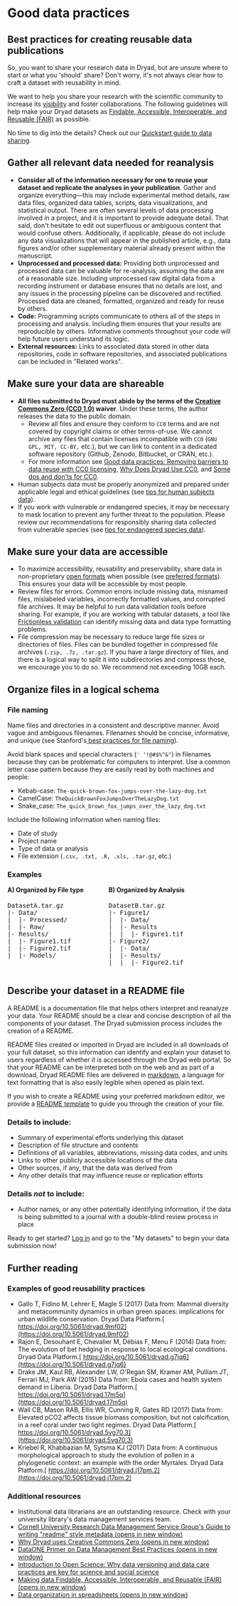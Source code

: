 # Good data practices

<h2>Best practices for creating reusable data publications</h2>

So, you want to share your research data in Dryad, but are unsure where to start or what you 'should' share? Don't worry, it's not always clear how to craft a dataset with reusability in mind.

We want to help you share your research with the scientific community to increase its [visibility](https://peerj.com/articles/175/) and foster collaborations. The following guidelines will help make your Dryad datasets as [Findable, Accessible, Interoperable, and Reusable (FAIR)](https://www.force11.org/group/fairgroup/fairprinciples) as possible.

No time to dig into the details? Check out our <a href="https://datadryad.org/docs/QuickstartGuideToDataSharing.pdf">Quickstart guide to data sharing<span class="pdfIcon" role="img" aria-label=" (PDF)"/></a>.

## Gather all relevant data needed for reanalysis

* **Consider all of the information necessary for one to reuse your dataset and replicate the analyses in your publication**. Gather and organize everything—this may include experimental method details, raw data files, organized data tables, scripts, data visualizations, and statistical output. There are often several levels of data processing involved in a project, and it is important to provide adequate detail. That said, don't hesitate to edit out superfluous or ambiguous content that would confuse others.
Additionally, if applicable, please do not include any data visualizations that will appear in the published article, e.g., data figures and/or other supplementary material already present within the manuscript.
* **Unprocessed and processed data:** Providing both unprocessed and processed data can be valuable for re-analysis, assuming the data are of a reasonable size. Including unprocessed raw digital data from a recording instrument or database ensures that no details are lost, and any issues in the processing pipeline can be discovered and rectified. Processed data are cleaned, formatted, organized and ready for reuse by others.
* **Code:** Programming scripts communicate to others all of the steps in processing and analysis. Including them ensures that your results are reproducible by others. Informative comments throughout your code will help future users understand its logic.
* **External resources:** Links to associated data stored in other data repositories, code in software repositories, and associated publications can be included in "Related works".


## Make sure your data are shareable

* **All files submitted to Dryad must abide by the terms of the [Creative Commons Zero (CC0 1.0)](https://creativecommons.org/publicdomain/zero/1.0/) waiver**. Under these terms, the author releases the data to the public domain.
    * Review all files and ensure they conform to `CC0` terms and are not covered by copyright claims or other terms-of-use. We cannot archive any files that contain licenses incompatible with `CC0` (`GNU GPL, MIT, CC-BY,` etc.), but we can link to content in a dedicated software repository (Github, Zenodo, Bitbucket, or CRAN, etc.).
    * For more information see [Good data practices: Removing barriers to data reuse with CC0 licensing](https://blog.datadryad.org/2023/05/30/good-data-practices-removing-barriers-to-data-reuse-with-cc0-licensing/), [Why Does Dryad Use CC0](https://blog.datadryad.org/2011/10/05/why-does-dryad-use-cc0/), and [Some dos and don'ts for CC0](https://blog.datadryad.org/2017/09/11/some-dos-and-donts-for-cc0/).
* Human subjects data must be properly anonymized and prepared under applicable legal and ethical guidelines (see <a href="/docs/HumanSubjectsData.pdf">tips for human subjects data<span class="pdfIcon" role="img" aria-label=" (PDF)"/></a>).
* If you work with vulnerable or endangered species, it may be necessary to mask location to prevent any further threat to the population. Please review our recommendations for responsibly sharing data collected from vulnerable species (see <a href="/docs/EndangeredSpeciesData.pdf">tips for endangered species data<span class="pdfIcon" role="img" aria-label=" (PDF)"/></a>).


## Make sure your data are accessible

* To maximize accessibility, reusability and preservability, share data in non-proprietary [open formats](https://en.wikipedia.org/wiki/Open_format) when possible (see [preferred formats](/stash/requirements#preferred-file-formats)). This ensures your data will be accessible by most people.
* Review files for errors. Common errors include missing data, misnamed files, mislabeled variables, incorrectly formatted values, and corrupted file archives. It may be helpful to run data validation tools before sharing. For example, if you are working with tabular datasets, a tool like [Frictionless validation](https://framework.frictionlessdata.io/) can identify missing data and data type formatting problems.
* File compression may be necessary to reduce large file sizes or directories of files. Files can be bundled together in compressed file archives (`.zip, .7z, .tar.gz`). If you have a large directory of files, and there is a logical way to split it into subdirectories and compress those, we encourage you to do so. We recommend not exceeding 10GB each.


## Organize files in a logical schema

### File naming

Name files and directories in a consistent and descriptive manner. Avoid vague and ambiguous filenames. Filenames should be concise, informative, and unique (see Stanford's[ best practices for file naming](https://guides.library.stanford.edu/data-best-practices)).

Avoid blank spaces and special characters (`' '!@#$%^&"`) in filenames because they can be problematic for computers to interpret. Use a common letter case pattern because they are easily read by both machines and people:

* Kebab-case: `The-quick-brown-fox-jumps-over-the-lazy-dog.txt`
* CamelCase: `TheQuickBrownFoxJumpsOverTheLazyDog.txt`
* Snake_case: `The_quick_brown_fox_jumps_over_the_lazy_dog.txt`

Include the following information when naming files:

* Date of study
* Project name
* Type of data or analysis
* File extension (`.csv, .txt, .R, .xls, .tar.gz`, etc.)


### Examples

<div style="display: flex; align-items: flex-start; justify-content: flex-start; flex-wrap: wrap;">
<div style="margin-right: 4em;">
<h4 style="margin-top: 0;">A) Organized by File type</h4>
<pre>
DatasetA.tar.gz
|- Data/
|  |- Processed/
|  |- Raw/
|- Results/
|  |- Figure1.tif
|  |- Figure2.tif
|  |- Models/
</pre>
</div>
<div>
<h4 style="margin-top: 0;">B) Organized by Analysis</h4>
<pre>
DatasetB.tar.gz
|- Figure1/
|  |- Data/
|  |- Results
|  |  |- Figure1.tif
|- Figure2/
|  |- Data/
|  |- Results/
|  |  |- Figure2.tif
</pre>
</div>
</div>


## Describe your dataset in a README file

A README is a documentation file that helps others interpret and reanalyze your data. Your README should be a clear and concise description of all the components of your dataset. The Dryad submission process includes the creation of a README.

README files created or imported in Dryad are included in all downloads of your full dataset, so this information can identify and explain your dataset to users regardless of whether it is accessed through the Dryad web portal. So that your README can be interpreted both on the web and as part of a download, Dryad README files are delivered in [markdown](https://www.markdownguide.org/), a language for text formatting that is also easily legible when opened as plain text.

If you wish to create a README using your preferred markdown editor, we provide a [README template](/docs/README.md) to guide you through the creation of your file.


### Details to include:

* Summary of experimental efforts underlying this dataset
* Description of file structure and contents
* Definitions of all variables, abbreviations, missing data codes, and units
* Links to other publicly accessible locations of the data
* Other sources, if any, that the data was derived from
* Any other details that may influence reuse or replication efforts


### Details *not* to include: 

* Author names, or any other potentially identifying information, if the data is being submitted to a journal with a double-blind review process in place


Ready to get started? [Log in](/stash/sessions/choose_login) and go to the "My datasets" to begin your data submission now!


## Further reading

### Examples of good reusability practices

* Gallo T, Fidino M, Lehrer E, Magle S (2017) Data from: Mammal diversity and metacommunity dynamics in urban green spaces: implications for urban wildlife conservation. Dryad Data Platform.[ https://doi.org/10.5061/dryad.9mf02](https://doi.org/10.5061/dryad.9mf02)
* Rajon E, Desouhant E, Chevalier M, Débias F, Menu F (2014) Data from: The evolution of bet hedging in response to local ecological conditions. Dryad Data Platform.[ https://doi.org/10.5061/dryad.g7jq6](https://doi.org/10.5061/dryad.g7jq6)
* Drake JM, Kaul RB, Alexander LW, O'Regan SM, Kramer AM, Pulliam JT, Ferrari MJ, Park AW (2015) Data from: Ebola cases and health system demand in Liberia. Dryad Data Platform.[ https://doi.org/10.5061/dryad.17m5q](https://doi.org/10.5061/dryad.17m5q)
* Wall CB, Mason RAB, Ellis WR, Cunning R, Gates RD (2017) Data from: Elevated pCO2 affects tissue biomass composition, but not calcification, in a reef coral under two light regimes. Dryad Data Platform.[ https://doi.org/10.5061/dryad.5vg70.3](https://doi.org/10.5061/dryad.5vg70.3)
* Kriebel R, Khabbazian M, Sytsma KJ (2017) Data from: A continuous morphological approach to study the evolution of pollen in a phylogenetic context: an example with the order Myrtales. Dryad Data Platform.[ https://doi.org/10.5061/dryad.j17pm.2](https://doi.org/10.5061/dryad.j17pm.2)


### Additional resources

* Institutional data librarians are an outstanding resource. Check with your university library's data management services team.
* <a href="https://data.research.cornell.edu/content/readme" target="_blank">Cornell University Research Data Management Service Group's Guide to writing "readme" style metadata<span class="screen-reader-only"> (opens in new window)</span></a>
* <a href="https://blog.datadryad.org/2011/10/05/why-does-dryad-use-cc0/" target="_blank">Why Dryad uses Creative Commons Zero<span class="screen-reader-only"> (opens in new window)</span></a>
* <a href="https://dataoneorg.github.io/Education/bestpractices/" target="_blank">DataONE Primer on Data Management Best Practices<span class="screen-reader-only"> (opens in new window)</span></a>
* [Introduction to Open Science: Why data versioning and data care practices are key for science and social science](http://blogs.lse.ac.uk/impactofsocialsciences/2015/02/09/data-versioning-open-science/)
* <a href="https://www.force11.org/group/fairgroup/fairprinciples" target="_blank">Making data Findable, Accessible, Interoperable, and Reusable (FAIR)<span class="screen-reader-only"> (opens in new window)</span></a>
* <a href="http://www.tandfonline.com/doi/full/10.1080/00031305.2017.1375989" target="_blank">Data organization in spreadsheets<span class="screen-reader-only"> (opens in new window)</span></a>
